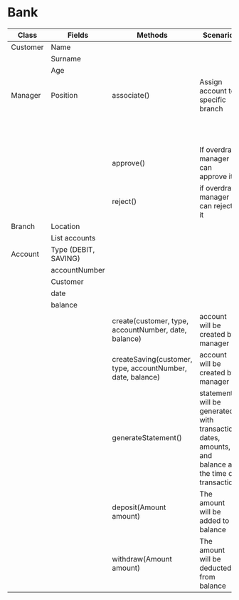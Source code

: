 # Bank

| Class    | Fields                 | Methods                                                    | Scenario                                                                                            | Output                            |
|----------|------------------------|------------------------------------------------------------|-----------------------------------------------------------------------------------------------------|-----------------------------------|
| Customer | Name                   |                                                            |                                                                                                     |                                   |
|          | Surname                |                                                            |                                                                                                     |                                   |
|          | Age                    |                                                            |                                                                                                     |                                   |
| Manager  | Position               | associate()                                                | Assign account to specific branch                                                                   | return "Associated"               |
|          |                        |                                                            |                                                                                                     | return "Can not be associated"    |
|          |                        | approve()                                                  | If overdraft manager can approve it                                                                 | return "Approved"                 |
|          |                        | reject()                                                   | if overdraft manager can reject it                                                                  | return "Rejected"                 |
| Branch   | Location               |                                                            |                                                                                                     |                                   |
|          | List<Account> accounts |                                                            |                                                                                                     |                                   |
| Account  | Type (DEBIT, SAVING)   |                                                            |                                                                                                     |                                   |
|          | accountNumber          |                                                            |                                                                                                     |                                   |
|          | Customer               |                                                            |                                                                                                     |                                   |
|          | date                   |                                                            |                                                                                                     |                                   |
|          | balance                |                                                            |                                                                                                     |                                   |
|          |                        | create(customer, type, accountNumber, date, balance)       | account will be created by manager                                                                  | return "Account has been created" |
|          |                        | createSaving(customer, type, accountNumber, date, balance) | account will be created by manager                                                                  | return "Account has been created" |
|          |                        | generateStatement()                                        | statement will be generated with transaction dates, amounts, and balance at the time of transaction | print statement                   |
|          |                        | deposit(Amount amount)                                     | The amount will be added to balance                                                                 | return balance                    |
|          |                        | withdraw(Amount amount)                                    | The amount will be deducted from balance                                                            | return balance                    |

